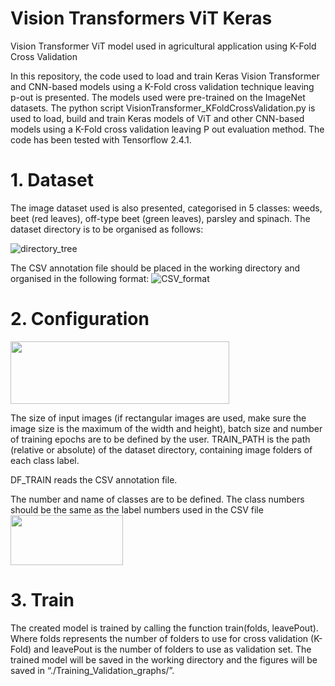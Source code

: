 # Vision Transformers ViT Keras
Vision Transformer ViT model used in agricultural application using K-Fold Cross Validation

In this repository, the code used to load and train Keras Vision Transformer and CNN-based models using a K-Fold cross validation technique leaving p-out is presented.
The models used were pre-trained on the ImageNet datasets. 
The python script VisionTransformer_KFoldCrossValidation.py is used to load, build and train Keras models of ViT and other CNN-based models using a K-Fold cross validation leaving P out evaluation method. The code has been tested with Tensorflow 2.4.1.

# 1. Dataset
The image dataset used is also presented, categorised in 5 classes: weeds, beet (red leaves), off-type beet (green leaves), parsley and spinach. 
The dataset directory is to be organised as follows: 

![directory_tree](https://user-images.githubusercontent.com/45753185/132690648-427968ac-36b8-4b3c-89ff-4ebf0ca26292.png)

The CSV annotation file should be placed in the working directory and organised in the following format: 
![CSV_format](https://user-images.githubusercontent.com/45753185/132691044-d5f9ce02-f149-4345-a4c0-c05da473d28a.PNG)

# 2. Configuration

<img src="https://user-images.githubusercontent.com/45753185/132690908-b7d083e8-2b3b-49a3-9374-b7a0c199cea7.png" height="100" width="350">

The size of input images (if rectangular images are used, make sure the image size is the maximum of the width and height), batch size and number of training epochs are to be defined by the user. 
TRAIN_PATH is the path (relative or absolute) of the dataset directory, containing image folders of each class label. 

DF_TRAIN reads the CSV annotation file. 

The number and name of classes are to be defined. The class numbers should be the same as the label numbers used in the CSV file
<img src="https://user-images.githubusercontent.com/45753185/132691108-e95beeff-263d-47cc-aa45-4a75f65f8f5b.png" height="80" width="180">

# 3. Train

The created model is trained by calling the function train(folds, leavePout). Where folds represents the number of folders to use for cross validation (K-Fold) and leavePout is the number of folders to use as validation set. 
The trained model will be saved in the working directory and the figures will be saved in “./Training_Validation_graphs/”.

